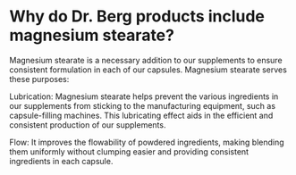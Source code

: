 # Why do Dr. Berg products include magnesium stearate?

Magnesium stearate is a necessary addition to our supplements to ensure consistent formulation in each of our capsules. Magnesium stearate serves these purposes:

Lubrication: Magnesium stearate helps prevent the various ingredients in our supplements from sticking to the manufacturing equipment, such as capsule-filling machines. This lubricating effect aids in the efficient and consistent production of our supplements.

Flow: It improves the flowability of powdered ingredients, making blending them uniformly without clumping easier and providing consistent ingredients in each capsule.